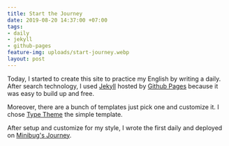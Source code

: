 ```yaml
---
title: Start the Journey
date: 2019-08-20 14:37:00 +07:00
tags:
- daily
- jekyll
- github-pages
feature-img: uploads/start-journey.webp
layout: post
---
```


Today, I started to create this site to practice my English by writing a daily. After search technology, I used [Jekyll](https://jekyllrb.com/) hosted by [Github Pages](https://pages.github.com/) because it was easy to build up and free. 

Moreover, there are a bunch of templates just pick one and customize it. I chose [Type Theme](https://github.com/rohanchandra/type-theme) the simple template. 

After setup and customize for my style, I wrote the first daily and deployed on [Minibug's Journey](https://minibugdev.github.com/me).